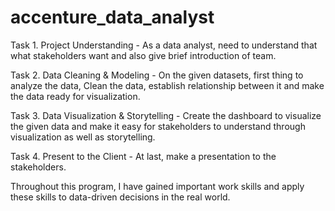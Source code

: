 # accenture_data_analyst

Task 1. Project Understanding - As a data analyst, need to understand that what stakeholders want and also give brief introduction of team.

Task 2. Data Cleaning & Modeling - On the given datasets, first thing to analyze the data, Clean the data, establish relationship between it and make the data ready for visualization.

Task 3. Data Visualization & Storytelling - Create the dashboard to visualize the given data and make it easy for stakeholders to understand through visualization as well as storytelling.

Task 4. Present to the Client - At last, make a presentation to the stakeholders.

Throughout this program, I have gained important work skills and apply these skills to data-driven decisions in the real world.
